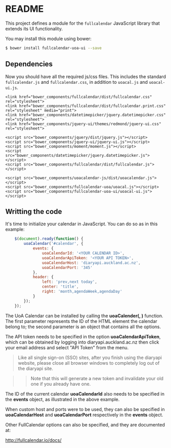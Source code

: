 README
======

This project defines a module for the `fullcalendar` JavaScript library that extends its UI functionality.

You may install this module using bower:

```bash
$ bower install fullcalendar-uoa-ui --save
```

Dependencies
------------

Now you should have all the required js/css files. This includes the standard `fullcalendar.js` and `fullcalendar.css`, in addition to `uoacal.js` and `uoacal-ui.js`.

```
<link href="bower_components/fullcalendar/dist/fullcalendar.css" rel="stylesheet">
<link href="bower_components/fullcalendar/dist/fullcalendar.print.css" rel="stylesheet" media="print">
<link href="bower_components/datetimepicker/jquery.datetimepicker.css" rel="stylesheet">
<link href="bower_components/jquery-ui/themes/redmond/jquery-ui.css" rel="stylesheet">

<script src="bower_components/jquery/dist/jquery.js"></script>
<script src="bower_components/jquery-ui/jquery-ui.js"></script>
<script src="bower_components/moment/moment.js"></script>
<script src="bower_components/datetimepicker/jquery.datetimepicker.js"></script>
<script src="bower_components/fullcalendar/dist/fullcalendar.js"></script>
    
<script src="bower_components/uoacalendar-js/dist/uoacalendar.js"></script>
<script src="bower_components/fullcalendar-uoa/uoacal.js"></script>
<script src="bower_components/fullcalendar-uoa-ui/uoacal-ui.js"></script>
```

Writting the code
------------

It's time to initialize your calendar in JavaScript. You can do so as in this example:

```javascript
    $(document).ready(function() {
        uoaCalendar('#calendar', {
            events: {
                uoaCalendarId: '<YOUR CALENDAR ID>',
                uoaCalendarApiToken: '<YOUR API TOKEN>',
                uoaCalendarHost: 'diaryapi.auckland.ac.nz',
                uoaCalendarPort: '345'
            },
            header: {
                left: 'prev,next today',
                center: 'title',
                right: 'month,agendaWeek,agendaDay'
            }
        });
    });
```

The UoA Calendar can be installed by calling the **uoaCalender(<ELEMENT>, <OPTIONS>)** function.  The first parameter **<ELEMENT>** represents
the ID of the HTML element the calendar belong to; the second parameter **<OPTIONS>** is an object that contains all the options.

The API token needs to be specified in the option **uoaCalendarApiToken**, which can be obtained by logging into diaryapi.auckland.ac.nz then click your email address and select "API Token" from the menu.

> Like all single sign-on (SSO) sites, after you finish using the diaryapi website, please close all browser windows to completely log out of the diaryapi site.


>> Note that this will generate a new token and invalidate your old one if you already have one.

The ID of the current calendar **uoaCalendarId** also needs to be specified in the **events** object, as illustrated in the above example.
 
When custom host and ports were to be used, they can also be specified in **uoaCalendarHost** and **uoaCalendarPort** respectively in the **events** object.
 
Other FullCalendar options can also be specified, and they are documented at:

http://fullcalendar.io/docs/




